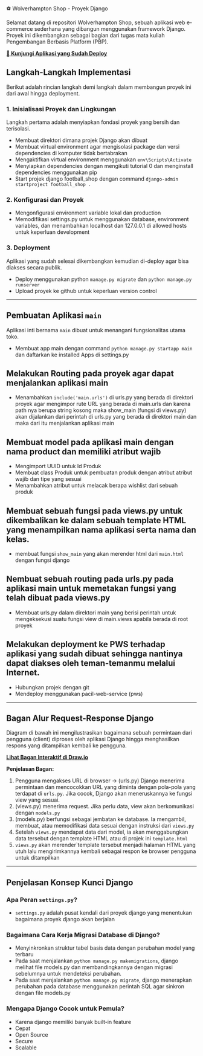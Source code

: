 ⚽ Wolverhampton Shop - Proyek Django

Selamat datang di repositori Wolverhampton Shop, sebuah aplikasi web e-commerce sederhana yang dibangun menggunakan framework Django. Proyek ini dikembangkan sebagai bagian dari tugas mata kuliah Pengembangan Berbasis Platform (PBP).

**[🔗 Kunjungi Aplikasi yang Sudah Deploy](https://prasetya-surya-footballshop.pbp.cs.ui.ac.id/)**

## Langkah-Langkah Implementasi

Berikut adalah rincian langkah demi langkah dalam membangun proyek ini dari awal hingga deployment.

### 1. Inisialisasi Proyek dan Lingkungan
Langkah pertama adalah menyiapkan fondasi proyek yang bersih dan terisolasi.
- Membuat direktori dimana projek Django akan dibuat
- Membuat virtual environment agar mengisolasi package dan versi dependencies di komputer tidak bertabrakan
- Mengaktifkan virtual environment menggunakan `env\Scripts\Activate`
- Menyiapkan dependencies dengan mengikuti tutorial 0 dan menginstall dependencies menggunakan pip
- Start projek django football_shop dengan command `django-admin startproject football_shop .`

### 2. Konfigurasi dan Proyek
- Mengonfigurasi environment variable lokal dan production
- Memodifikasi settings.py untuk menggunakan database, environment variables, dan menambahkan localhost dan 127.0.0.1 di allowed hosts untuk keperluan development

### 3. Deployment
Aplikasi yang sudah selesai dikembangkan kemudian di-deploy agar bisa diakses secara publik.
- Deploy menggunakan python `manage.py migrate` dan `python manage.py runserver`
- Upload proyek ke github untuk keperluan version control

---

## Pembuatan Aplikasi `main`
Aplikasi inti bernama `main` dibuat untuk menangani fungsionalitas utama toko.
- Membuat app main dengan command `python manage.py startapp main` dan daftarkan ke installed Apps di settings.py

## Melakukan Routing pada proyek agar dapat menjalankan aplikasi main
- Menambahkan `include('main.urls')` di urls.py yang berada di direktori proyek agar mengimpor rute URL yang berada di main.urls dan karena path nya berupa string kosong maka show_main (fungsi di views.py) akan dijalankan dari perintah di urls.py yang berada di direktori main dan maka dari itu menjalankan aplikasi main

## Membuat model pada aplikasi main dengan nama product dan memiliki atribut wajib
- Mengimport UUID untuk Id Produk
- Membuat class Produk untuk pembuatan produk dengan atribut atribut wajib dan tipe yang sesuai
- Menambahkan atribut untuk melacak berapa wishlist dari sebuah produk

## Membuat sebuah fungsi pada views.py untuk dikembalikan ke dalam sebuah template HTML yang menampilkan nama aplikasi serta nama dan kelas.
- membuat fungsi `show_main` yang akan merender html dari `main.html` dengan fungsi django

## Nembuat sebuah routing pada urls.py pada aplikasi main untuk memetakan fungsi yang telah dibuat pada views.py
- Membuat urls.py dalam direktori main yang berisi perintah untuk mengeksekusi suatu fungsi view di main.views apabila berada di root proyek

## Melakukan deployment ke PWS terhadap aplikasi yang sudah dibuat sehingga nantinya dapat diakses oleh teman-temanmu melalui Internet.
- Hubungkan projek dengan git
- Mendeploy menggunakan pacil-web-service (pws)

---

## Bagan Alur Request-Response Django

Diagram di bawah ini mengilustrasikan bagaimana sebuah permintaan dari pengguna (client) diproses oleh aplikasi Django hingga menghasilkan respons yang ditampilkan kembali ke pengguna.

**[Lihat Bagan Interaktif di Draw.io](https://viewer.diagrams.net/?tags=%7B%7D&lightbox=1&highlight=0000ff&edit=_blank&layers=1&nav=1&title=Untitled%20Diagram.drawio&dark=auto#R%3Cmxfile%3E%3Cdiagram%20name%3D%22Page-1%22%20id%3D%22Ofzp7qnNFB__w1OHay2N%22%3E3ZpZd5s6EMc%2FDY%2FxAYnNj3Hc3D40PW3T05s8yqBg3bK4LF766e%2FISAaBbajX1C8JGi2gv2Z%2BGinR8EO0%2FCcls%2BlT4tNQQ7q%2F1PBYQ8hABoZf3LIqLY5tlYYgZb5oVBme2W8qjLqwFsynmdIwT5IwZzPV6CVxTL1csZE0TRZqs7ckVN86IwFtGZ49Erat%2FzI%2Fn5ZW19Ir%2B0fKgql8s6GLmojIxsKQTYmfLGom%2FEHDD2mS5OVTtHygIRdP6lL2e9xRu%2FmwlMZ5nw5fvfsfevb5%2B8vYeL4bzaavtvP1TowyJ2EhJqwhO4TxRj6bw2PAH4s0zAazlayBV9QqxeTylVQsTYrYp%2FylOlQvpiynzzPi8doF%2BAjYpnkUQsnY9J7TNKfLnfMyNmqBm9EkonkKH6OLDpYUWHiYMRTlRbVehmwzra2VLWxEuEiwGbpSER6EkH8gKuoj6lqEd6qooyqKnWsriluKRpw0pVdeWS1XFcu0ri2W2cf95owuDgpq4yKiGvZ7C%2BphH1UfQsYniB5HfOehaU914fWwn9GLKIvlBiyU7euu7rmENawtyjYFiv17vplDyQtJljFP1UWNeVAiXb3wwsA0HWl4BcOdPtAdJC3jZb3DeFUvfaEpg%2FnBEpbG8pOo38oWGrrDZydF6tFuT8pJGtC8a29ur2Ntoawt6yRtKQ1Jzubq525bPPGGLwnjnivdxBw2ArAZWOU0Ra962tEYqLmZGE5joFKH1kBrX9pM%2Bwj3svsE7jf6q6BZ3jdewQ0%2BkQmkuooXkpAFMXdRcAnuOCMeqAxyyXtRETHf52OMUpqx32SyHo9714zPfq2HNdKs8b5IF4mu6Kxt0su6J%2B6Js51cgNBApuMqa4VO4kqNDsnbW0bPs9Tu2Uhi1CmiD6wuhCxZ%2FlJ7rvWCUtWJF2SfExJGHpS6CGNelTCNxAnhQwmDG4RpblXnJkw7NXiisZd4yU8Sgx2OTxqPUptEfDsvf4IFGhXxf8VPePwB2diNUMbdSxnYfzHGagJynDedHyto2yH5OKxIPGyQ8CoZsxMPtaQGWQqNOlh0Qq6YPbmCr8kV1LgPwOhArqBG5oIunLlIN1O5EpBowtZ3bCQnt8GMjhMLMEN31cTkznn30Nh2Cj%2FVqcZ1VAIMhp0JybYzTYUhp84hfS%2BHTogT%2FDekKU0KYOtAnOAml%2FQL46R9zn6i0QR8Aozj24HJDm%2Bpjjm67RyJDzGWozIJI3WA88EF%2F1lGEicxX40MHCw%2FDDjDIVKB4x52i7L1XLQXN%2BuPfmRcn1PjB%2F0N%2BDF1lRqmcSB%2BNvfSEj%2FNC50z40dGx%2F57GJ7gBGRSxEF5diqTHN3neQ8vf%2Fz%2B9GnXJU1rMGmapE3LLd7v4P1ZFAcfkotwmvudC4Bu2%2BXdqbIo3XBUqFmQZZ71argTNcOrZjq7%2FpB67MHJMC%2BMGmdPpvONZrMkzuiNBL3dGfSuPDtdI8yhWP2HQ9m8%2Bj8R%2FOF%2F%3C%2Fdiagram%3E%3C%2Fmxfile%3E)**

**Penjelasan Bagan:**
1. Pengguna mengakses URL di browser -> (urls.py) Django menerima permintaan dan mencocokkan URL yang diminta dengan pola-pola yang terdapat di `urls.py`. Jika cocok, Django akan meneruskannya ke fungsi view yang sesuai.
2. (views.py) menerima request. Jika perlu data, view akan berkomunikasi dengan `models.py`
3. (models.py) berfungsi sebagai jembatan ke database. Ia mengambil, membuat, atau memodifikasi data sesuai dengan instruksi dari `views.py`
4. Setelah `views.py` mendapat data dari model, ia akan menggabungkan data tersebut dengan template HTML atau di projek ini `template.html`
5. `views.py` akan merender`template tersebut menjadi halaman HTML yang utuh lalu mengirimkannya kembali sebagai respon ke browser pengguna untuk ditampilkan

---

## Penjelasan Konsep Kunci Django

### Apa Peran `settings.py`?
- `settings.py` adalah pusat kendali dari proyek django yang menentukan bagaimana proyek django akan berjalan

### Bagaimana Cara Kerja Migrasi Database di Django?
- Menyinkronkan struktur tabel basis data dengan perubahan model yang terbaru
- Pada saat menjalankan `python manage.py makemigrations`, django melihat file models.py dan membandingkannya dengan migrasi sebelumnya untuk mendeteksi perubahan.
- Pada saat menjalankan `python manage.py migrate`, django menerapkan perubahan pada database menggunakan perintah SQL agar sinkron dengan file models.py

### Mengapa Django Cocok untuk Pemula?
- Karena django memiliki banyak built-in feature
- Cepat
- Open Source
- Secure
- Scalable

